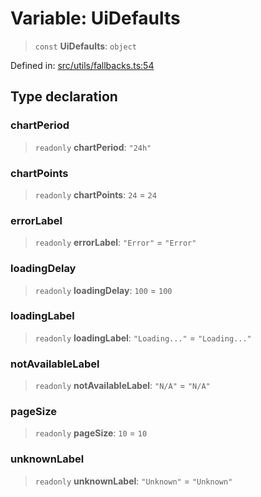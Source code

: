 # Variable: UiDefaults

> `const` **UiDefaults**: `object`

Defined in: [src/utils/fallbacks.ts:54](https://github.com/Nick2bad4u/Uptime-Watcher/blob/2a45eeb1723f8f7089001af2c92aa07d82dfe7e4/src/utils/fallbacks.ts#L54)

## Type declaration

### chartPeriod

> `readonly` **chartPeriod**: `"24h"`

### chartPoints

> `readonly` **chartPoints**: `24` = `24`

### errorLabel

> `readonly` **errorLabel**: `"Error"` = `"Error"`

### loadingDelay

> `readonly` **loadingDelay**: `100` = `100`

### loadingLabel

> `readonly` **loadingLabel**: `"Loading..."` = `"Loading..."`

### notAvailableLabel

> `readonly` **notAvailableLabel**: `"N/A"` = `"N/A"`

### pageSize

> `readonly` **pageSize**: `10` = `10`

### unknownLabel

> `readonly` **unknownLabel**: `"Unknown"` = `"Unknown"`
